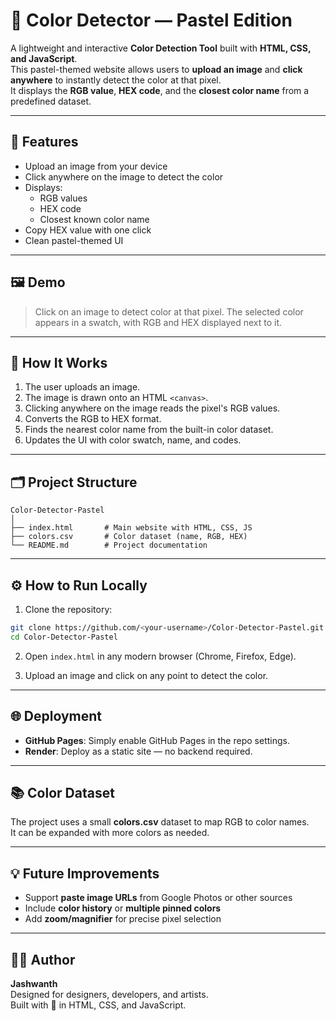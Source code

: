 # 🎨 Color Detector — Pastel Edition

A lightweight and interactive **Color Detection Tool** built with **HTML, CSS, and JavaScript**.  
This pastel-themed website allows users to **upload an image** and **click anywhere** to instantly detect the color at that pixel.  
It displays the **RGB value**, **HEX code**, and the **closest color name** from a predefined dataset.

---

## 🚀 Features

- Upload an image from your device
- Click anywhere on the image to detect the color
- Displays:
  - RGB values
  - HEX code
  - Closest known color name
- Copy HEX value with one click
- Clean pastel-themed UI

---

## 🖼️ Demo

> Click on an image to detect color at that pixel. The selected color appears in a swatch, with RGB and HEX displayed next to it.

---

## 🧩 How It Works

1. The user uploads an image.
2. The image is drawn onto an HTML `<canvas>`.
3. Clicking anywhere on the image reads the pixel's RGB values.
4. Converts the RGB to HEX format.
5. Finds the nearest color name from the built-in color dataset.
6. Updates the UI with color swatch, name, and codes.

---

## 🗂️ Project Structure

```
Color-Detector-Pastel
│
├── index.html       # Main website with HTML, CSS, JS
├── colors.csv       # Color dataset (name, RGB, HEX)
└── README.md        # Project documentation
```

---

## ⚙️ How to Run Locally

1. Clone the repository:
```bash
git clone https://github.com/<your-username>/Color-Detector-Pastel.git
cd Color-Detector-Pastel
```

2. Open `index.html` in any modern browser (Chrome, Firefox, Edge).

3. Upload an image and click on any point to detect the color.

---

## 🌐 Deployment

- **GitHub Pages**: Simply enable GitHub Pages in the repo settings.
- **Render**: Deploy as a static site — no backend required.

---

## 📚 Color Dataset

The project uses a small **colors.csv** dataset to map RGB to color names.  
It can be expanded with more colors as needed.

---

## 💡 Future Improvements

- Support **paste image URLs** from Google Photos or other sources
- Include **color history** or **multiple pinned colors**
- Add **zoom/magnifier** for precise pixel selection

---

## 🧑‍💻 Author

**Jashwanth**  
Designed for designers, developers, and artists.  
Built with 💛 in HTML, CSS, and JavaScript.
